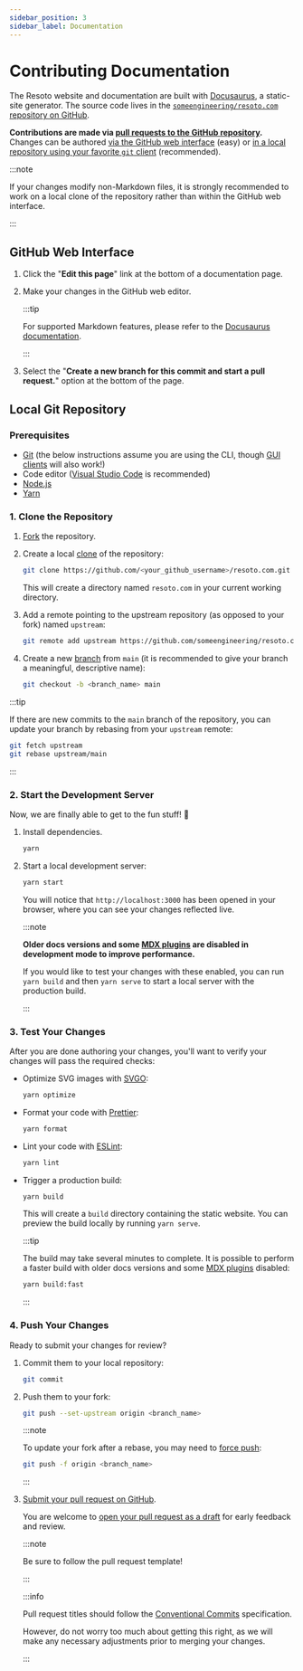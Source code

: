 ```yaml
---
sidebar_position: 3
sidebar_label: Documentation
---
```


# Contributing Documentation

The Resoto website and documentation are built with [Docusaurus](https://docusaurus.io), a static-site generator. The source code lives in the [`someengineering/resoto.com` repository on GitHub](https://github.com/someengineering/resoto.com).

**Contributions are made via [pull requests to the GitHub repository](https://github.com/someengineering/resoto.com/pulls).** Changes can be authored [via the GitHub web interface](#github-web-interface) (easy) or [in a local repository using your favorite `git` client](#local-git-repository) (recommended).

:::note

If your changes modify non-Markdown files, it is strongly recommended to work on a local clone of the repository rather than within the GitHub web interface.

:::

## GitHub Web Interface

1. Click the "**Edit this page**" link at the bottom of a documentation page.

2. Make your changes in the GitHub web editor.

   :::tip

   For supported Markdown features, please refer to the [Docusaurus documentation](https://docusaurus.io/docs/markdown-features).

   :::

3. Select the "**Create a new branch for this commit and start a pull request.**" option at the bottom of the page.

## Local Git Repository

### Prerequisites

- [Git](https://git-scm.com) (the below instructions assume you are using the CLI, though [GUI clients](https://git-scm.com/downloads/guis) will also work!)
- Code editor ([Visual Studio Code](https://code.visualstudio.com) is recommended)
- [Node.js](https://nodejs.org)
- [Yarn](https://yarnpkg.com)

### 1. Clone the Repository

1. [Fork](https://docs.github.com/get-started/quickstart/fork-a-repo) the repository.

2. Create a local [clone](https://docs.github.com/repositories/creating-and-managing-repositories/cloning-a-repository) of the repository:

   ```bash
   git clone https://github.com/<your_github_username>/resoto.com.git
   ```

   This will create a directory named `resoto.com` in your current working directory.

3. Add a remote pointing to the upstream repository (as opposed to your fork) named `upstream`:

   ```bash
   git remote add upstream https://github.com/someengineering/resoto.com.git
   ```

4. Create a new [branch](https://git-scm.com/book/en/v2/Git-Branching-Branches-in-a-Nutshell) from `main` (it is recommended to give your branch a meaningful, descriptive name):

   ```bash
   git checkout -b <branch_name> main
   ```

:::tip

If there are new commits to the `main` branch of the repository, you can update your branch by rebasing from your `upstream` remote:

```bash
git fetch upstream
git rebase upstream/main
```

:::

### 2. Start the Development Server

Now, we are finally able to get to the fun stuff! 🥳

1. Install dependencies.

   ```bash
   yarn
   ```

2. Start a local development server:

   ```bash
   yarn start
   ```

   You will notice that `http://localhost:3000` has been opened in your browser, where you can see your changes reflected live.

   :::note

   **Older docs versions and some [MDX plugins](https://docusaurus.io/docs/markdown-features/plugins) are disabled in development mode to improve performance.**

   If you would like to test your changes with these enabled, you can run `yarn build` and then `yarn serve` to start a local server with the production build.

   :::

### 3. Test Your Changes

After you are done authoring your changes, you'll want to verify your changes will pass the required checks:

- Optimize SVG images with [SVGO](https://github.com/svg/svgo):

  ```bash
  yarn optimize
  ```

- Format your code with [Prettier](https://prettier.io):

  ```bash
  yarn format
  ```

- Lint your code with [ESLint](https://eslint.org):

  ```bash
  yarn lint
  ```

- Trigger a production build:

  ```bash
  yarn build
  ```

  This will create a `build` directory containing the static website. You can preview the build locally by running `yarn serve`.

  :::tip

  The build may take several minutes to complete. It is possible to perform a faster build with older docs versions and some [MDX plugins](https://docusaurus.io/docs/markdown-features/plugins) disabled:

  ```bash
  yarn build:fast
  ```

  :::

### 4. Push Your Changes

Ready to submit your changes for review?

1. Commit them to your local repository:

   ```bash
   git commit
   ```

2. Push them to your fork:

   ```bash
   git push --set-upstream origin <branch_name>
   ```

   :::note

   To update your fork after a rebase, you may need to [force push](https://git-scm.com/docs/git-push#Documentation/git-push.txt--f):

   ```bash
   git push -f origin <branch_name>
   ```

   :::

3. [Submit your pull request on GitHub](https://github.com/someengineering/resoto.com/pulls).

   You are welcome to [open your pull request as a draft](https://docs.github.com/pull-requests/collaborating-with-pull-requests/proposing-changes-to-your-work-with-pull-requests/about-pull-requests#draft-pull-requests) for early feedback and review.

   :::note

   Be sure to follow the pull request template!

   :::

   :::info

   Pull request titles should follow the [Conventional Commits](https://www.conventionalcommits.org) specification.

   However, do not worry too much about getting this right, as we will make any necessary adjustments prior to merging your changes.

   :::
